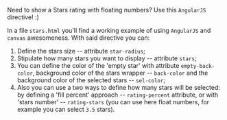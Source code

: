 Need to show a Stars rating with floating numbers?
Use this `AngularJS` directive! :)

In a file `stars.html` you'll find a working example of using `AngularJS` and `canvas` awesomeness. With said directive you can:

1. Define the stars size -- attribute `star-radius`;
2. Stipulate how many stars you want to display -- attribute `stars`;
3. You can define the color of the 'empty star' with attribute `empty-back-color`, background color of the stars wrapper -- `back-color` and the background color of the selected stars -- `sel-color`;
4. Also you can use a two ways to define how many stars will be selected: by defining a 'fill percent' approach -- `rating-percent` attribute, or with 'stars number' -- `rating-stars` (you can use here float numbers, for example you can select `3.5` stars).
